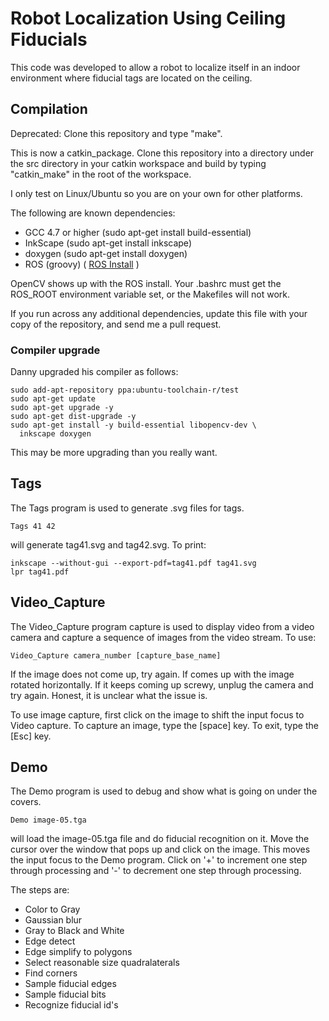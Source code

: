 # Robot Localization Using Ceiling Fiducials

This code was developed to allow a robot to localize
itself in an indoor environment where fiducial tags
are located on the ceiling.

## Compilation

Deprecated: Clone this repository and type "make".

This is now a catkin_package. Clone this repository into a directory under
the src directory in your catkin workspace and build by typing "catkin_make"
in the root of the workspace.

I only test on Linux/Ubuntu so you are on your own for other platforms.

The following are known dependencies:

* GCC 4.7 or higher (sudo apt-get install build-essential)
* InkScape (sudo apt-get install inkscape)
* doxygen (sudo apt-get install doxygen)
* ROS (groovy) ( [ROS Install](http://wiki.ros.org/groovy/Installation/Ubuntu) )

OpenCV shows up with the ROS install.  Your .bashrc must get
the ROS_ROOT environment variable set, or the Makefiles will
not work.

If you run across any additional dependencies, update this file
with your copy of the repository, and send me a pull request.

### Compiler upgrade

Danny upgraded his compiler as follows:

    sudo add-apt-repository ppa:ubuntu-toolchain-r/test
    sudo apt-get update
    sudo apt-get upgrade -y
    sudo apt-get dist-upgrade -y
    sudo apt-get install -y build-essential libopencv-dev \
      inkscape doxygen

This may be more upgrading than you really want.

## Tags

The Tags program is used to generate .svg files for tags.

    Tags 41 42

will generate tag41.svg and tag42.svg.  To print:

    inkscape --without-gui --export-pdf=tag41.pdf tag41.svg
    lpr tag41.pdf

## Video_Capture

The Video_Capture program capture is used to display video from
a video camera and capture a sequence of images from the video
stream.  To use:

    Video_Capture camera_number [capture_base_name]

If the image does not come up, try again.  If comes up with
the image rotated horizontally.  If it keeps coming up screwy,
unplug the camera and try again.  Honest, it is unclear what
the issue is.

To use image capture, first click on the image to shift the
input focus to Video capture.  To capture an image, type the
[space] key.  To exit, type the [Esc] key.

## Demo

The Demo program is used to debug and show what is going
on under the covers.

    Demo image-05.tga

will load the image-05.tga file and do fiducial recognition
on it.  Move the cursor over the window that pops up and
click on the image.  This moves the input focus to the Demo
program.  Click on '+' to increment one step through processing
and '-' to decrement one step through processing.

The steps are:

* Color to Gray
* Gaussian blur
* Gray to Black and White
* Edge detect
* Edge simplify to polygons
* Select reasonable size quadralaterals
* Find corners
* Sample fiducial edges
* Sample fiducial bits
* Recognize fiducial id's

